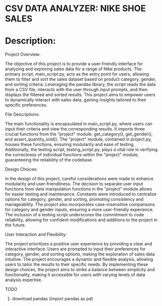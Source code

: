 # CSV DATA ANALYZER: NIKE SHOE SALES

# Description:
Project Overview:

The objective of this project is to provide a user-friendly interface for analyzing and exploring sales data for a range of Nike products. The primary script, main_script.py, acts as the entry point for users, allowing them to filter and sort the sales dataset based on product category, gender, and sorting criteria. Leveraging the pandas library, the script reads the data from a CSV file, interacts with the user through input prompts, and then displays the filtered and sorted results. This project aims to empower users to dynamically interact with sales data, gaining insights tailored to their specific preferences.

File Descriptions:
 
The main functionality is encapsulated in main_script.py, where users can input their criteria and view the corresponding results. It imports three crucial functions from the "project" module: get_category(), get_gender(), and assert_quantity_sold(). The "project" module, contained in project.py, houses these functions, ensuring modularity and ease of testing. Additionally, the testing script, testing_script.py, plays a vital role in verifying the correctness of individual functions within the "project" module, guaranteeing the reliability of the codebase.

Design Choices:

In the design of this project, careful considerations were made to enhance modularity and user-friendliness. The decision to separate user input functions from data manipulation functions in the "project" module allows for easier testing and maintenance. Constants were introduced to centralize options for category, gender, and sorting, promoting consistency and manageability. The project also incorporates case-insensitive comparisons for category and gender inputs, ensuring a more user-friendly experience. The inclusion of a testing script underscores the commitment to code reliability, allowing for confident modifications and additions to the project in the future.

User Interaction and Flexibility:

The project prioritizes a positive user experience by providing a clear and interactive interface. Users are prompted to input their preferences for category, gender, and sorting options, making the exploration of sales data intuitive. The project encourages a dynamic and flexible analysis, allowing users to tailor the results to their specific needs. By implementing these design choices, the project aims to strike a balance between simplicity and functionality, making it accessible for users with varying levels of data analysis expertise.

TODO
1. download pandas (import pandas as pd)
